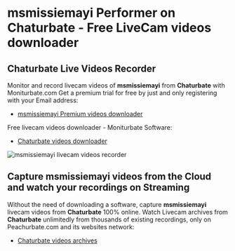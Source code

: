 # msmissiemayi Performer on Chaturbate - Free LiveCam videos downloader

## Chaturbate Live Videos Recorder

Monitor and record livecam videos of **msmissiemayi** from **Chaturbate** with Moniturbate.com
Get a premium trial for free by just and only registering with your Email address:
* [msmissiemayi Premium videos downloader](https://moniturbate.com/request-demo-licence-key.html)

Free livecam videos downloader - Moniturbate Software:
* [Chaturbate videos downloader](https://moniturbate.com/moniturbate-download-software.html)

![msmissiemayi livecam videos recorder](https://peachurnet.com/templates/moniturbate-software.png)


## Capture msmissiemayi videos from the Cloud and watch your recordings on Streaming

Without the need of downloading a software, capture **msmissiemayi** livecam videos from **Chaturbate** 100% online.
Watch Livecam archives from **Chaturbate** unlimitedly from thousands of existing recordings, only on Peachurbate.com and its websites network:
* [Chaturbate videos archives](https://peachurnet.com/)